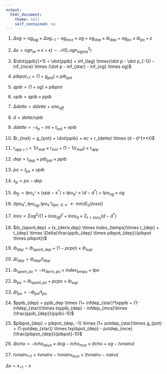 ```yaml
---
output: 
  html_document: 
    theme: null
    self_contained: no
---
```


1.  $\Delta og = og_{lag} \times \Delta og_{-1} -og_{mce} \times og + og_{dep} \times ib_{dep} + og_{po} \times ib_{po} + \varepsilon$

2.  $\Delta \varepsilon = ogn_{ar} \times \varepsilon + \epsilon (\sim \mathcal{N}(0,ogn_{sigma}^2)$

3.  $\dot{ppib}{+1} = \dot{ppib} + inf_{lag} \times(\dot p - \dot p_{-1}) - inf_{mce} \times (\dot p - inf_{star} - inf_{og} \times og)$

4.  $pibpot_{+1} = (1+g_{pot}) \times pib_{pot}$

5.  $qpib = (1+og) \times pibpot$

6.  $vpib = qpib \times ppib$

7.  $\Delta dette = ddette +one_{off}$

8.  $d = dette / vpib$

9.  $ddette = -s_p - int + t_{aut} \times vpib$

10. $r_{inst} = g_{pot} + \dot{ppib} + ec + r_{dette} \times (d - d^{**})$

11. $r_{app+1} = 1/r_{mat} \times r_{inst} + (1-1/r_{mat}) \times r_{app}$

12. $dep = t_{dep} \times pib_{pot} \times ppib$

13. $po = t_{po} \times vpib$

14. $s_{p} = po - dep$

15. $ib_{fr} = tpo_{s^*} \times (spp - s^*) + tpo_{d^*} \times (d- d^*) + tpo_{og}\times og$

16. $(tpo_{d^*}, tpo_{og}, tpo_{s^*})_{tpo_.\in\mathcal{C}}\ \leftarrow min(E_0(loss))$

17. $loss = \Sigma og^2/(1+loss_{df})^t + loss_d \times \Sigma_{t>loss_t} (d-d^*)$

18. $ib_{spont,dep} = tx_{deriv,dep} \times index_{temps}\times t_{dep} + t_{dep} \times \Delta(\frac{ppib_{dep} \times pibpot_{dep}}{pibpot \times pibpot})$

19. $ib_{dep} = ib_{spont,dep} + (1-pcpo) \times ib_{sup}$

20. $\Delta t_{dep} = ib_{dep}/t_{dep}$

21. $ib_{spont,po} = - tx_{deriv,po} \times index_{temps} \times tpo$

22. $ib_{po} = ib_{spont,po} + pcpo \times ib_{sup}$

23. $\Delta t_{po} = - ib_{po}/t_{po}$

24. $ppib_{dep} = ppib_dep \times (1+ infdep_{star}*txppib + (1-infdep_{star})\times txppib_{dep} - infdep_{mce}\times (\frac{ppib_{dep}}{ppib}-1))$

25. $pibpot_{dep} = pibpot_{dep, -1} \times (1+ potdep_{star}\times g_{pot} + (1-potdep_{star}) \times txpibpot_{dep} - potdep_{mce}(\frac{pibpot_{dep}}{pibpot}-1))$

26. $\Delta tcho = - tcho_{okun} \times dog - tcho_{mce} \times (tcho+og-tvnairu)$

27. $tvnairu_{+1} = tvnairu - tvnairu_{mce} \times (tvnairu - nairu)$

$\Delta x = x_{+1} - x$
